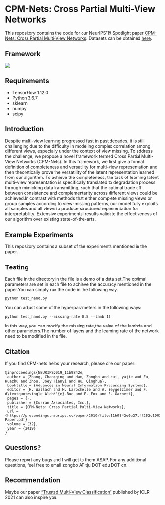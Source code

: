 # CPM-Nets: Cross Partial Multi-View Networks

This repository contains the code for our NeurIPS'19 Spotlight paper [CPM-Nets: Cross Partial Multi-View Networks](https://github.com/hanmenghan/CPM_Nets/blob/master/paper/). Datasets can be obtained [here](https://drive.google.com/drive/folders/1TKiyL7vCq6DpFDMrQXIJdUcbVK6SIyhk?usp=sharing). 
## Framework

<img src="images/framework.jpg"/>

## Requirements

- TensorFlow 1.12.0
- Python 3.6.7
- sklearn
- numpy
- scipy

## Introduction

Despite multi-view learning progressed fast in past decades, it is still challenging due to the difficulty in modeling complex correlation among different views, especially under the context of view missing. To address the challenge, we propose a novel framework termed Cross Partial Multi-View Networks (CPM-Nets). In this framework, we first give a formal definition of completeness and versatility for multi-view representation and then theoretically prove the versatility of the latent representation learned from our algorithm. To achieve the completeness, the task of learning latent multi-view representation is specifically translated to degradation process through mimicking data transmitting, such that the optimal trade off between consistence and complementarity across different views could be achieved.In contrast with methods that either complete missing views or group samples according to view-missing patterns, our model fully exploits all samples and all views to produce structured representation for interpretability. Extensive experimental results validate the effectiveness of our algorithm over existing state-of-the-arts.

## Example Experiments

This repository contains a subset of the experiments mentioned in the paper.

## Testing

Each file in the directory in the file is a demo of a data set.The optimal parameters are set in each file to achieve the accuracy mentioned in the paper.You can simply run the code in the following way.
```
python test_hand.py
```
You can adjust some of the hyperparameters in the following ways:
```
python test_hand.py --missing-rate 0.5 --lamb 10
```
In this way, you can modify the missing rate,the value of the lambda and other parameters.The number of layers and the learning rate of the network need to be modified in the file.

## Citation
If you find CPM-nets helps your research, please cite our paper:
```
@inproceedings{NEURIPS2019_11b9842e,
 author = {Zhang, Changqing and Han, Zongbo and cui, yajie and Fu, Huazhu and Zhou, Joey Tianyi and Hu, Qinghua},
 booktitle = {Advances in Neural Information Processing Systems},
 editor = {H. Wallach and H. Larochelle and A. Beygelzimer and F. d\textquotesingle Alch\'{e}-Buc and E. Fox and R. Garnett},
 pages = {},
 publisher = {Curran Associates, Inc.},
 title = {CPM-Nets: Cross Partial Multi-View Networks},
 url = {https://proceedings.neurips.cc/paper/2019/file/11b9842e0a271ff252c1903e7132cd68-Paper.pdf},
 volume = {32},
 year = {2019}
}
```

## Questions?

Please report any bugs and I will get to them ASAP. For any additional questions, feel free to email zongbo AT tju DOT edu DOT cn.

## Recommendation

Maybe our paper [“Trusted Multi-View Classification”](https://arxiv.org/abs/2102.02051) published by ICLR 2021 can also inspire you.

